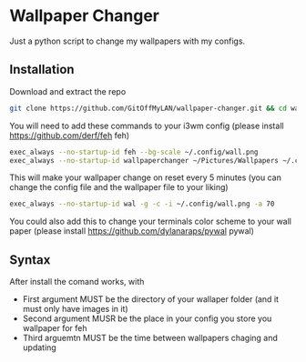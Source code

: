 # Wallpaper Changer
Just a python script to change my wallpapers with my configs.
## Installation
Download and extract the repo
```bash
git clone https://github.com/GitOffMyLAN/wallpaper-changer.git && cd wallpaper-changer && bash install.sh
```
You will need to add these commands to your i3wm config (please install https://github.com/derf/feh feh)
```bash
exec_always --no-startup-id feh --bg-scale ~/.config/wall.png
exec_always --no-startup-id wallpaperchanger ~/Pictures/Wallpapers ~/.config/wall.png 300
```
This will make your wallpaper change on reset every 5 minutes (you can change the config file and the wallpaper file to your liking)
 ```bash
exec_always --no-startup-id wal -g -c -i ~/.config/wall.png -a 70
```
You could also add this to change your terminals color scheme to your wall paper (please install https://github.com/dylanaraps/pywal pywal)

## Syntax
After install the comand works, with
* First argument MUST be the directory of your wallaper folder (and it must only have images in it)
* Second argument MUSR be the place in your config you store you wallpaper for feh
* Third arguemtn MUST be the time between wallpapers chaging and updating
